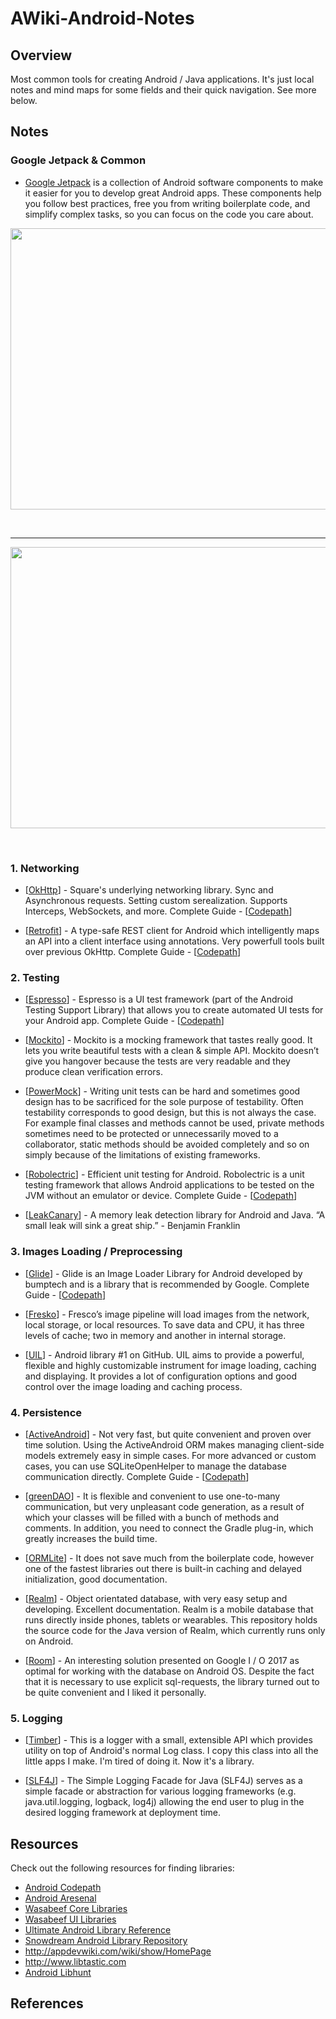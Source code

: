 # AWiki-Android-Notes


## Overview

Most common tools for creating Android / Java applications. It's just local notes and mind maps for some fields and their quick navigation. See more below. 



## Notes


### Google Jetpack & Common
* [Google Jetpack](https://developer.android.com/jetpack/) is a collection of Android software components to make it easier for you to develop great Android apps. These components help you follow best practices, free you from writing boilerplate code, and simplify complex tasks, so you can focus on the code you care about. 

<p align="center">
<img src="https://raw.githubusercontent.com/GensaGames/AWiki-Android-Tools/master/images/Android_Common.png" width="750" height="450" />
</p>
</br>


--------
<p align="center">
<img src="https://raw.githubusercontent.com/GensaGames/AWiki-Android-Tools/master/images/Android.png" width="750" height="450" />
</p>
</br>


### 1. Networking

 * [[OkHttp](http://square.github.io/okhttp/)] - Square's underlying networking library. Sync and Asynchronous requests. Setting custom serealization. Supports Interceps, WebSockets, and more. Complete Guide - [[Codepath](https://github.com/codepath/android_guides/wiki/Using-OkHttp)]
 
 * [[Retrofit](https://square.github.io/retrofit/)] - A type-safe REST client for Android which intelligently maps an API into a client interface using annotations. Very powerfull tools built over previous OkHttp. Complete Guide - [[Codepath](https://github.com/codepath/android_guides/wiki/Consuming-APIs-with-Retrofit)]


### 2. Testing

 * [[Espresso](https://developer.android.com/training/testing/espresso/)] - Espresso is a UI test framework (part of the Android Testing Support Library) that allows you to create automated UI tests for your Android app. Complete Guide - [[Codepath](https://github.com/codepath/android_guides/wiki/UI-Testing-with-Espresso)] 
 
 * [[Mockito](https://site.mockito.org/)] - Mockito is a mocking framework that tastes really good. It lets you write beautiful tests with a clean & simple API. Mockito doesn’t give you hangover because the tests are very readable and they produce clean verification errors.
 
 * [[PowerMock](https://github.com/powermock/powermock)] - Writing unit tests can be hard and sometimes good design has to be sacrificed for the sole purpose of testability. Often testability corresponds to good design, but this is not always the case. For example final classes and methods cannot be used, private methods sometimes need to be protected or unnecessarily moved to a collaborator, static methods should be avoided completely and so on simply because of the limitations of existing frameworks.
 
 * [[Robolectric](http://robolectric.org/)] - Efficient unit testing for Android. Robolectric is a unit testing framework that allows Android applications to be tested on the JVM without an emulator or device. Complete Guide - [[Codepath](https://github.com/codepath/android_guides/wiki/Unit-Testing-with-Robolectric)]
 
 * [[LeakCanary](https://github.com/square/leakcanary)] - A memory leak detection library for Android and Java. “A small leak will sink a great ship.” - Benjamin Franklin 

 
### 3. Images Loading / Preprocessing

 * [[Glide](https://github.com/bumptech/glide)] - Glide is an Image Loader Library for Android developed by bumptech and is a library that is recommended by Google. Complete Guide - [[Codepath](https://github.com/codepath/android_guides/wiki/Displaying-Images-with-the-Glide-Library)]
 
 * [[Fresko](https://frescolib.org/)] - Fresco’s image pipeline will load images from the network, local storage, or local resources. To save data and CPU, it has three levels of cache; two in memory and another in internal storage.
 
 * [[UIL](https://github.com/nostra13/Android-Universal-Image-Loader)] - Android library #1 on GitHub. UIL aims to provide a powerful, flexible and highly customizable instrument for image loading, caching and displaying. It provides a lot of configuration options and good control over the image loading and caching process.




### 4. Persistence

 * [[ActiveAndroid](http://www.activeandroid.com/)] - Not very fast, but quite convenient and proven over time solution. Using the ActiveAndroid ORM makes managing client-side models extremely easy in simple cases. For more advanced or custom cases, you can use SQLiteOpenHelper to manage the database communication directly. Complete Guide - [[Codepath](https://github.com/codepath/android_guides/wiki/ActiveAndroid-Guide)] 
 
 * [[greenDAO](https://github.com/greenrobot/greenDAO)] - It is flexible and convenient to use one-to-many communication, but very unpleasant code generation, as a result of which your classes will be filled with a bunch of methods and comments. In addition, you need to connect the Gradle plug-in, which greatly increases the build time.
 
 * [[ORMLite](http://ormlite.com/sqlite_java_android_orm.shtml)] - It does not save much from the boilerplate code, however one of the fastest libraries out there is built-in caching and delayed initialization, good documentation. 
 
 * [[Realm](https://github.com/realm/realm-java)] - Object orientated database, with very easy setup and developing. Excellent documentation. Realm is a mobile database that runs directly inside phones, tablets or wearables. This repository holds the source code for the Java version of Realm, which currently runs only on Android.
 
 * [[Room](https://developer.android.com/topic/libraries/architecture/room.html)] - An interesting solution presented on Google I / O 2017 as optimal for working with the database on Android OS. Despite the fact that it is necessary to use explicit sql-requests, the library turned out to be quite convenient and I liked it personally. 



### 5. Logging

 * [[Timber](https://github.com/JakeWharton/timber)] - This is a logger with a small, extensible API which provides utility on top of Android's normal Log class. I copy this class into all the little apps I make. I'm tired of doing it. Now it's a library.
 
 * [[SLF4J](https://github.com/qos-ch/slf4j)] - The Simple Logging Facade for Java (SLF4J) serves as a simple facade or abstraction for various logging frameworks (e.g. java.util.logging, logback, log4j) allowing the end user to plug in the desired logging framework at deployment time. 





## Resources

Check out the following resources for finding libraries:

 * [Android Codepath](https://github.com/codepath/android_guides/wiki/Must-Have-Libraries#advanced-pack)
 * [Android Aresenal](http://android-arsenal.com)
 * [Wasabeef Core Libraries](https://github.com/wasabeef/awesome-android-libraries)
 * [Wasabeef UI Libraries](https://github.com/wasabeef/awesome-android-ui)
 * [Ultimate Android Library Reference](https://github.com/aritraroy/UltimateAndroidReference/blob/master/README.md)
 * [Snowdream Android Library Repository](https://snowdream.github.io/awesome-android/)
 * <http://appdevwiki.com/wiki/show/HomePage>
 * <http://www.libtastic.com>
 * [Android Libhunt](https://android.libhunt.com/)

## References


